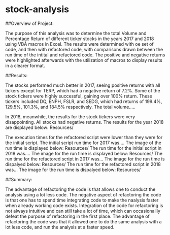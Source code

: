 # stock-analysis

##Overview of Project:

  The purpose of this analysis was to determine the total Volume and Percentage Return of different ticker stocks in the years 2017 and 2018 using VBA macros in Excel. The results were determined with oe set of code, and then with refactored code, with comparisons drawn between the run time of the intital and refactored code. The positive and negative returns were highlighted afterwards with the utilization of macros to display results in a clearer format. 

##Results:

  The stocks performed much better in 2017, seeing positive returns with all tickers except for TERP, which had a negative return of 7.2%. Some of the stock tickers were highly successful, gaining over 100% return. These tickers included DQ, ENPH, FSLR, and SEDG, which had returns of 199.4%, 129.5%, 101.3%, and 184.5% respectively. The total volume.....
  
  In 2018, meanwhile, the results for the stock tickers were very disappointing. All stocks had negative returns. The results for the year 2018 are displayed below:
                                Resources/
              
  The execution times for the refactored script were lower than they were for the initial script. The initial script run time for 2017 was.... The image of the run time is displayed below: 
                              Resources/
  The run time for the initial script in 2018 was.... The image for the run time is displayed below:
                              Resources/
  The run time for the refactored script in 2017 was... The image for the run time is dispalyed below:
                            Resources/
    The run time for the refactored script in 2018 was... The image for the run time is dispalyed below:
                            Resources/

##Summary:

 The advantage of refactoring the code is that allows one to conduct the analysis using a lot less code. The negative aspect of refactoring the code is that one has to spend time integrating code to make the naalysis faster when already working code exists. Integration of the code for refactoring is not always intuitive and can still take a lot of time, which can occasionallly defeat the purpose of refactoring in the first place. The advantage of refactoring the code was that it allowed one to do the same analysis with a lot less code, and run the analysis at a faster speed.



 
